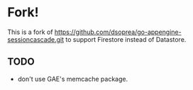 # Fork!

This is a fork of https://github.com/dsoprea/go-appengine-sessioncascade.git to support Firestore instead of Datastore.

## TODO

* don't use GAE's memcache package.
